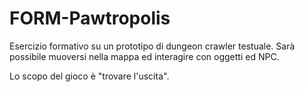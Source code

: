 # FORM-Pawtropolis

Esercizio formativo su un prototipo di dungeon crawler testuale.
Sarà possibile muoversi nella mappa ed interagire con oggetti ed NPC.

Lo scopo del gioco è "trovare l'uscita".
